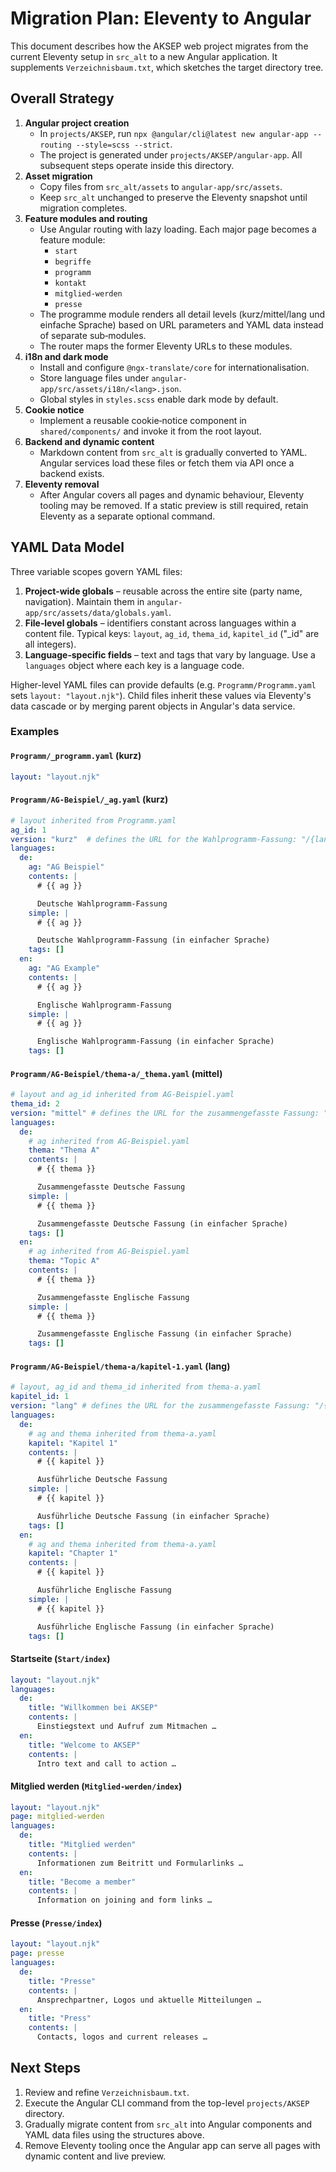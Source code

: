 # Migration Plan: Eleventy to Angular

This document describes how the AKSEP web project migrates from the current Eleventy setup in `src_alt` to a new Angular application. It supplements `Verzeichnisbaum.txt`, which sketches the target directory tree.

## Overall Strategy

1. **Angular project creation**
   - In `projects/AKSEP`, run `npx @angular/cli@latest new angular-app --routing --style=scss --strict`.
   - The project is generated under `projects/AKSEP/angular-app`. All subsequent steps operate inside this directory.
2. **Asset migration**
   - Copy files from `src_alt/assets` to `angular-app/src/assets`.
   - Keep `src_alt` unchanged to preserve the Eleventy snapshot until migration completes.
3. **Feature modules and routing**
   - Use Angular routing with lazy loading. Each major page becomes a feature module:
     - `start`
     - `begriffe`
     - `programm`
     - `kontakt`
     - `mitglied-werden`
     - `presse`
   - The programme module renders all detail levels (kurz/mittel/lang und einfache Sprache) based on URL parameters and YAML data instead of separate sub‑modules.
   - The router maps the former Eleventy URLs to these modules.
4. **i18n and dark mode**
   - Install and configure `@ngx-translate/core` for internationalisation.
   - Store language files under `angular-app/src/assets/i18n/<lang>.json`.
   - Global styles in `styles.scss` enable dark mode by default.
5. **Cookie notice**
   - Implement a reusable cookie‑notice component in `shared/components/` and invoke it from the root layout.
6. **Backend and dynamic content**
   - Markdown content from `src_alt` is gradually converted to YAML. Angular services load these files or fetch them via API once a backend exists.
7. **Eleventy removal**
   - After Angular covers all pages and dynamic behaviour, Eleventy tooling may be removed. If a static preview is still required, retain Eleventy as a separate optional command.

## YAML Data Model

Three variable scopes govern YAML files:

1. **Project‑wide globals** – reusable across the entire site (party name, navigation). Maintain them in `angular-app/src/assets/data/globals.yaml`.
2. **File‑level globals** – identifiers constant across languages within a content file. Typical keys: `layout`, `ag_id`, `thema_id`, `kapitel_id` ("_id" are all integers).
3. **Language‑specific fields** – text and tags that vary by language. Use a `languages` object where each key is a language code.

Higher-level YAML files can provide defaults (e.g. `Programm/Programm.yaml` sets `layout: "layout.njk"`). Child files inherit these values via Eleventy's data cascade or by merging parent objects in Angular's data service.

### Examples

#### `Programm/_programm.yaml` (kurz)
```yaml
layout: "layout.njk"
```

#### `Programm/AG-Beispiel/_ag.yaml` (kurz)
```yaml
# layout inherited from Programm.yaml
ag_id: 1
version: "kurz"  # defines the URL for the Wahlprogramm-Fassung: "/{language}/Programm/{version}+(simple?"-einfach":"")/<AG>"
languages:
  de:
    ag: "AG Beispiel"
    contents: |
      # {{ ag }}

      Deutsche Wahlprogramm-Fassung
    simple: |
      # {{ ag }}

      Deutsche Wahlprogramm-Fassung (in einfacher Sprache)
    tags: []
  en:
    ag: "AG Example"
    contents: |
      # {{ ag }}

      Englische Wahlprogramm-Fassung
    simple: |
      # {{ ag }}

      Englische Wahlprogramm-Fassung (in einfacher Sprache)
    tags: []
```

#### `Programm/AG-Beispiel/thema-a/_thema.yaml` (mittel)
```yaml
# layout and ag_id inherited from AG-Beispiel.yaml
thema_id: 2
version: "mittel" # defines the URL for the zusammengefasste Fassung: "/{language}/Programm/{version}+(simple?"-einfach":"")/<AG>/<Thema>"
languages:
  de:
    # ag inherited from AG-Beispiel.yaml
    thema: "Thema A"
    contents: |
      # {{ thema }}

      Zusammengefasste Deutsche Fassung
    simple: |
      # {{ thema }}

      Zusammengefasste Deutsche Fassung (in einfacher Sprache)
    tags: []
  en:
    # ag inherited from AG-Beispiel.yaml
    thema: "Topic A"
    contents: |
      # {{ thema }}

      Zusammengefasste Englische Fassung
    simple: |
      # {{ thema }}

      Zusammengefasste Englische Fassung (in einfacher Sprache)
    tags: []
```

#### `Programm/AG-Beispiel/thema-a/kapitel-1.yaml` (lang)
```yaml
# layout, ag_id and thema_id inherited from thema-a.yaml
kapitel_id: 1
version: "lang" # defines the URL for the zusammengefasste Fassung: "/{language}/Programm/{version}+(simple?"-einfach":"")/<AG>/<Thema>"
languages:
  de:
    # ag and thema inherited from thema-a.yaml
    kapitel: "Kapitel 1"
    contents: |
      # {{ kapitel }}

      Ausführliche Deutsche Fassung
    simple: |
      # {{ kapitel }}

      Ausführliche Deutsche Fassung (in einfacher Sprache)
    tags: []
  en:
    # ag and thema inherited from thema-a.yaml
    kapitel: "Chapter 1"
    contents: |
      # {{ kapitel }}

      Ausführliche Englische Fassung
    simple: |
      # {{ kapitel }}

      Ausführliche Englische Fassung (in einfacher Sprache)
    tags: []
```

#### Startseite (`Start/index`)
```yaml
layout: "layout.njk"
languages:
  de:
    title: "Willkommen bei AKSEP"
    contents: |
      Einstiegstext und Aufruf zum Mitmachen …
  en:
    title: "Welcome to AKSEP"
    contents: |
      Intro text and call to action …
```

#### Mitglied werden (`Mitglied-werden/index`)
```yaml
layout: "layout.njk"
page: mitglied-werden
languages:
  de:
    title: "Mitglied werden"
    contents: |
      Informationen zum Beitritt und Formularlinks …
  en:
    title: "Become a member"
    contents: |
      Information on joining and form links …
```

#### Presse (`Presse/index`)
```yaml
layout: "layout.njk"
page: presse
languages:
  de:
    title: "Presse"
    contents: |
      Ansprechpartner, Logos und aktuelle Mitteilungen …
  en:
    title: "Press"
    contents: |
      Contacts, logos and current releases …
```

## Next Steps

1. Review and refine `Verzeichnisbaum.txt`.
2. Execute the Angular CLI command from the top-level `projects/AKSEP` directory.
3. Gradually migrate content from `src_alt` into Angular components and YAML data files using the structures above.
4. Remove Eleventy tooling once the Angular app can serve all pages with dynamic content and live preview.
